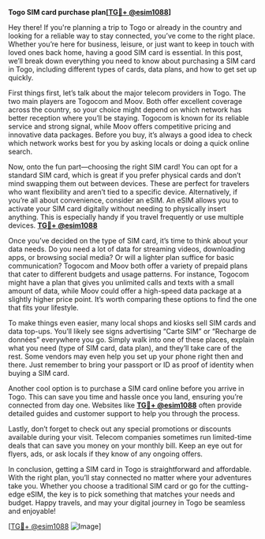 **Togo SIM card purchase plan[[TG💪+ @esim1088](https://t.me/s/esim1088)]**

Hey there! If you're planning a trip to Togo or already in the country and looking for a reliable way to stay connected, you’ve come to the right place. Whether you’re here for business, leisure, or just want to keep in touch with loved ones back home, having a good SIM card is essential. In this post, we’ll break down everything you need to know about purchasing a SIM card in Togo, including different types of cards, data plans, and how to get set up quickly.

First things first, let’s talk about the major telecom providers in Togo. The two main players are Togocom and Moov. Both offer excellent coverage across the country, so your choice might depend on which network has better reception where you’ll be staying. Togocom is known for its reliable service and strong signal, while Moov offers competitive pricing and innovative data packages. Before you buy, it’s always a good idea to check which network works best for you by asking locals or doing a quick online search.

Now, onto the fun part—choosing the right SIM card! You can opt for a standard SIM card, which is great if you prefer physical cards and don’t mind swapping them out between devices. These are perfect for travelers who want flexibility and aren’t tied to a specific device. Alternatively, if you’re all about convenience, consider an eSIM. An eSIM allows you to activate your SIM card digitally without needing to physically insert anything. This is especially handy if you travel frequently or use multiple devices. **[TG💪+ @esim1088](https://t.me/s/esim1088)**

Once you’ve decided on the type of SIM card, it’s time to think about your data needs. Do you need a lot of data for streaming videos, downloading apps, or browsing social media? Or will a lighter plan suffice for basic communication? Togocom and Moov both offer a variety of prepaid plans that cater to different budgets and usage patterns. For instance, Togocom might have a plan that gives you unlimited calls and texts with a small amount of data, while Moov could offer a high-speed data package at a slightly higher price point. It’s worth comparing these options to find the one that fits your lifestyle.

To make things even easier, many local shops and kiosks sell SIM cards and data top-ups. You’ll likely see signs advertising “Carte SIM” or “Recharge de données” everywhere you go. Simply walk into one of these places, explain what you need (type of SIM card, data plan), and they’ll take care of the rest. Some vendors may even help you set up your phone right then and there. Just remember to bring your passport or ID as proof of identity when buying a SIM card.

Another cool option is to purchase a SIM card online before you arrive in Togo. This can save you time and hassle once you land, ensuring you’re connected from day one. Websites like **[TG💪+ @esim1088](https://t.me/s/esim1088)** often provide detailed guides and customer support to help you through the process.

Lastly, don’t forget to check out any special promotions or discounts available during your visit. Telecom companies sometimes run limited-time deals that can save you money on your monthly bill. Keep an eye out for flyers, ads, or ask locals if they know of any ongoing offers.

In conclusion, getting a SIM card in Togo is straightforward and affordable. With the right plan, you’ll stay connected no matter where your adventures take you. Whether you choose a traditional SIM card or go for the cutting-edge eSIM, the key is to pick something that matches your needs and budget. Happy travels, and may your digital journey in Togo be seamless and enjoyable!

[[TG💪+ @esim1088](https://t.me/s/esim1088) ![Image](https://i.postimg.cc/Y0z9fWf4/image.png)]
